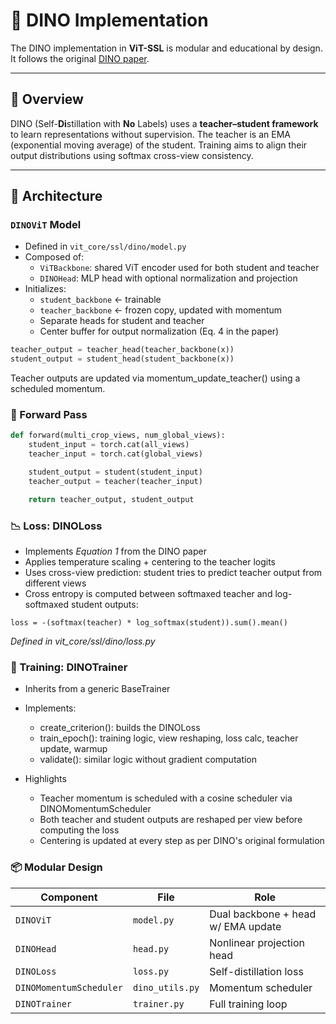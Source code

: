 # 🦖 DINO Implementation

The DINO implementation in **ViT-SSL** is modular and educational by design. It follows the original [DINO paper](https://arxiv.org/pdf/2104.14294).

---

## 🧠 Overview

DINO (Self-**Di**stillation with **No** Labels) uses a **teacher–student framework** to learn representations without supervision. The teacher is an EMA (exponential moving average) of the student. Training aims to align their output distributions using softmax cross-view consistency.

---

## 🧱 Architecture

### `DINOViT` Model

- Defined in `vit_core/ssl/dino/model.py`
- Composed of:
    - `ViTBackbone`: shared ViT encoder used for both student and teacher
    - `DINOHead`: MLP head with optional normalization and projection
- Initializes:
    - `student_backbone` ← trainable
    - `teacher_backbone` ← frozen copy, updated with momentum
    - Separate heads for student and teacher
    - Center buffer for output normalization (Eq. 4 in the paper)

```python
teacher_output = teacher_head(teacher_backbone(x))
student_output = student_head(student_backbone(x))
```

Teacher outputs are updated via momentum_update_teacher() using a scheduled momentum.

### 🔁 Forward Pass

```python
def forward(multi_crop_views, num_global_views):
    student_input = torch.cat(all_views)
    teacher_input = torch.cat(global_views)

    student_output = student(student_input)
    teacher_output = teacher(teacher_input)

    return teacher_output, student_output
```


### 📉 Loss: DINOLoss
- Implements *Equation 1* from the DINO paper
- Applies temperature scaling + centering to the teacher logits
- Uses cross-view prediction: student tries to predict teacher output from different views
- Cross entropy is computed between softmaxed teacher and log-softmaxed student outputs:

`loss = -(softmax(teacher) * log_softmax(student)).sum().mean()` <br>

*Defined in vit_core/ssl/dino/loss.py*

### 🔁 Training: DINOTrainer
- Inherits from a generic BaseTrainer
- Implements:
    - create_criterion(): builds the DINOLoss
    - train_epoch(): training logic, view reshaping, loss calc, teacher update, warmup
    - validate(): similar logic without gradient computation

- Highlights
    - Teacher momentum is scheduled with a cosine scheduler via DINOMomentumScheduler
    - Both teacher and student outputs are reshaped per view before computing the loss
    - Centering is updated at every step as per DINO's original formulation

### 📦 Modular Design

| Component  | File | Role |
|------------------------|----------------|-------------------------------------|
| `DINOViT`  | `model.py` | Dual backbone + head w/ EMA update |
| `DINOHead` | `head.py`  | Nonlinear projection head |
| `DINOLoss`   | `loss.py`  | Self-distillation loss|
| `DINOMomentumScheduler`| `dino_utils.py`| Momentum scheduler |
| `DINOTrainer` | `trainer.py`| Full training loop |
